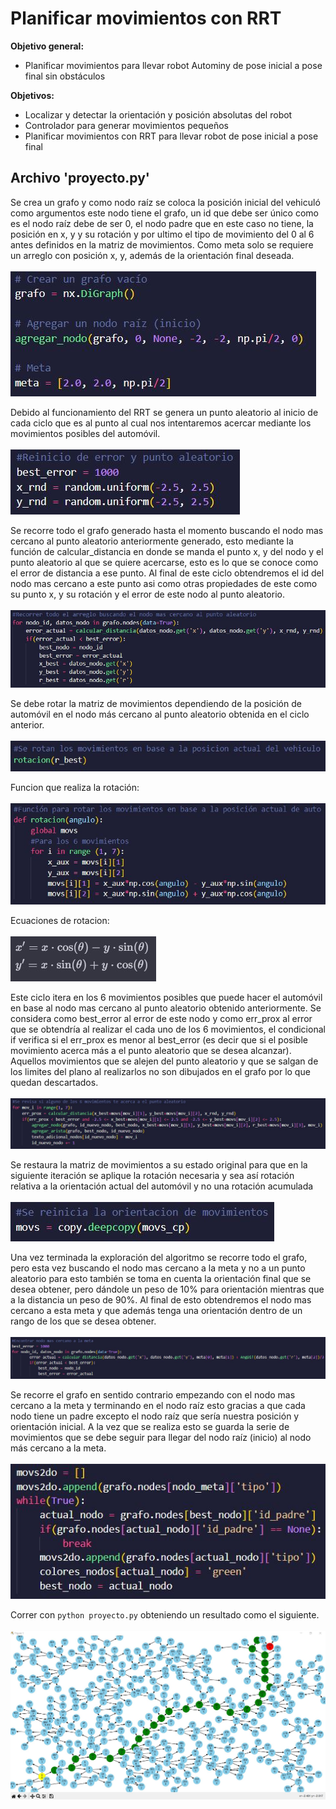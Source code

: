# Planificar movimientos con RRT
**Objetivo general:**
* Planificar movimientos para llevar robot Autominy de pose inicial a pose final sin obstáculos <br>

**Objetivos:**
* Localizar y detectar la orientación y posición absolutas del robot
* Controlador para generar movimientos pequeños
* Planificar movimientos con RRT para llevar robot de pose inicial a pose final

## Archivo 'proyecto.py'
Se crea un grafo y como nodo raíz se coloca la posición inicial del vehiculó como argumentos este nodo tiene el grafo, un id que debe ser único como es el nodo raíz debe de ser 0, el nodo padre que en este caso no tiene, la posición en x, y y su rotación y por ultimo el tipo de movimiento del 0 al 6 antes definidos en la matriz de movimientos. Como meta solo se requiere un arreglo con posición x, y, además de la orientación final deseada. <br><br>
![Creacion del nodo raiz](./img/2.JPG)

Debido al funcionamiento del RRT se genera un punto aleatorio al inicio de cada ciclo que es al punto al cual nos intentaremos acercar mediante los movimientos posibles del automóvil. <br><br>
![Generacion de puntos aleatorios](./img/3.JPG)

Se recorre todo el grafo generado hasta el momento buscando el nodo mas cercano al punto aleatorio anteriormente generado, esto mediante la función de calcular_distancia en donde se manda el punto x, y del nodo y el punto aleatorio al que se quiere acercarse, esto es lo que se conoce como el error de distancia a ese punto. Al final de este ciclo obtendremos el id del nodo mas cercano a este punto asi como otras propiedades de este como su punto x, y su rotación y el error de este nodo al punto aleatorio. <br><br>
![Recorrido del grafo](./img/4.JPG)

Se debe rotar la matriz de movimientos dependiendo de la posición de automóvil en el nodo más cercano al punto aleatorio obtenida en el ciclo anterior. <br><br>
![Rotacion de la matriz](./img/5.JPG)

Funcion que realiza la rotación: <br><br>
![Funcion de rotacion](./img/6.JPG)

Ecuaciones de rotacion: <br><br>
![Ecuaciones de rotacion](./img/7.jpg)

Este ciclo itera en los 6 movimientos posibles que puede hacer el automóvil en base al nodo mas cercano al punto aleatorio obtenido anteriormente. Se considera como best_error al error de este nodo y como err_prox al error que se obtendría al realizar el cada uno de los 6 movimientos, el condicional if verifica si el err_prox es menor al best_error (es decir que si el posible movimiento acerca más a el punto aleatorio que se desea alcanzar). Aquellos movimientos que se alejen del punto aleatorio y que se salgan de los limites del plano al realizarlos no son dibujados en el grafo por lo que quedan descartados. <br><br>
![Filtracion de movimientos](./img/8.JPG)

Se restaura la matriz de movimientos a su estado original para que en la siguiente iteración se aplique la rotación necesaria y sea así rotación relativa a la orientación actual del automóvil y no una rotación acumulada <br><br>
![Copia de la matriz original](./img/9.JPG)

Una vez terminada la exploración del algoritmo se recorre todo el grafo, pero esta vez buscando el nodo mas cercano a la meta y no a un punto aleatorio para esto también se toma en cuenta la orientación final que se desea obtener, pero dándole un peso de 10% para orientación mientras que a la distancia un peso de 90%. Al final de esto obtendremos el nodo mas cercano a esta meta y que además tenga una orientación dentro de un rango de los que se desea obtener.<br><br>
![Ciclo para obtener los nodos mas cercanos a la meta](./img/10.JPG)

Se recorre el grafo en sentido contrario empezando con el nodo mas cercano a la meta y terminando en el nodo raíz esto gracias a que cada nodo tiene un padre excepto el nodo raíz que sería nuestra posición y orientación inicial. A la vez que se realiza esto se guarda la serie de movimientos que se debe seguir para llegar del nodo raíz (inicio) al nodo más cercano a la meta. <br><br>
![Guardado de moviemientos a seguir](./img/11.JPG)

Correr con ```python proyecto.py``` obteniendo un resultado como el siguiente. <br><br>
![Planeacion de movimientos](./img/1.JPG)

